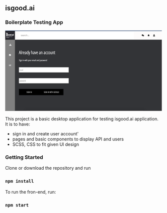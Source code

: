 ## isgood.ai 
### Boilerplate Testing App

<img src="./src/asset/images/25.9.2019-dashboard.screenshot.mark.butcher.png">


This project is a basic desktop application for testing isgood.ai application. It is to have:
  - sign in and create user account'
  - pages and basic components to display API and users
  - SCSS, CSS to fit given UI design
  
  
### Getting Started

Clone or download the repository and run
### `npm install`

To run the fron-end, run:

### `npm start`


